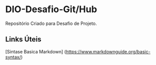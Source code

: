 # DIO-Desafio-Git/Hub
Repositório Criado para Desafio de Projeto.

## Links Úteis
[Sintase Basica Markdown] (https://www.markdownguide.org/basic-syntax/)
